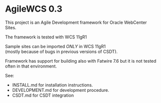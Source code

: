 # AgileWCS 0.3

This project is an Agile Development framework for Oracle WebCenter Sites.

The framework is tested  with WCS 11gR1 

Sample sites can be imported  *ONLY* in WCS 11gR1  
(mostly because of bugs in previous versions of CSDT).

Framework has support for building also with Fatwire 7.6 but it is not tested often in that environment.


See:

- INSTALL.md for installation instructions.
- DEVELOPMENT.md for development procedure.
- CSDT.md for CSDT integration

